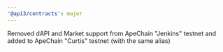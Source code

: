 ```yaml
---
'@api3/contracts': major
---
```


Removed dAPI and Market support from ApeChain "Jenkins" testnet and added to ApeChain "Curtis" testnet (with the same alias)
